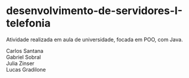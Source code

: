 # desenvolvimento-de-servidores-I-telefonia
Atividade realizada em aula de universidade, focada em POO, com Java.

Carlos Santana  
Gabriel Sobral  
Julia Zinser  
Lucas Gradilone  
